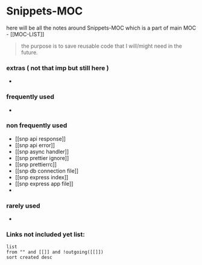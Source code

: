 
# Snippets-MOC

here will be all the notes around Snippets-MOC which is a part of main MOC - [[MOC-LIST]]

> the purpose is to save reusable code that I will/might need in the future.


### extras ( not that imp but still here )

- 

### frequently used 

- 


### non frequently used

- [[snp api response]]
- [[snp api error]]
- [[snp async handler]]
- [[snp prettier ignore]]
- [[snp prettierrc]]
- [[snp db connection file]]
- [[snp express index]]
- [[snp express app file]]
- 

### rarely used

- 




### **Links not included yet list:**
```dataview
list
from "" and [[]] and !outgoing([[]])
sort created desc
```
